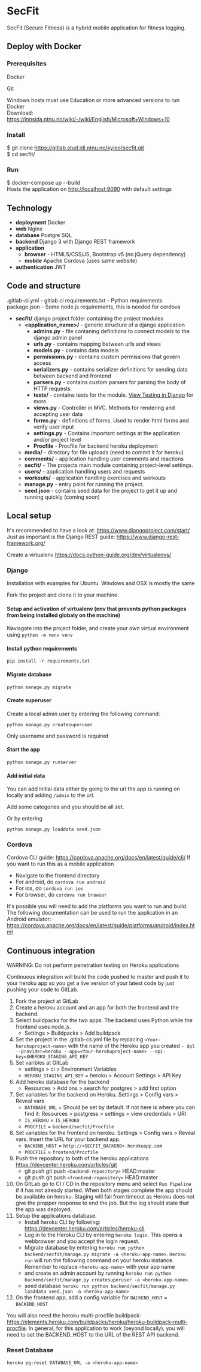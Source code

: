 # SecFit

SecFit (Secure Fitness) is a hybrid mobile application for fitness logging.

## Deploy with Docker

### Prerequisites

Docker

Git

Windows hosts must use Education or more advanced versions to run Docker  
Download: <https://innsida.ntnu.no/wiki/-/wiki/English/Microsoft+Windows+10>

### Install

$ git clone <https://gitlab.stud.idi.ntnu.no/kyleo/secfit.git> \
$ cd secfit/

### Run

$ docker-compose up --build \
Hosts the application on <http://localhost:9090> with default settings

## Technology

- **deployment** Docker
- **web** Nginx
- **database** Postgre SQL
- **backend** Django 3 with Django REST framework
- **application**
  - **browser** - HTML5/CSS/JS, Bootstrap v5 (no jQuery dependency)
  - **mobile** Apache Cordova (uses same website)
- **authentication** JWT

## Code and structure

.gitlab-ci.yml - gitlab ci
requirements.txt - Python requirements
package.json - Some node.js requirements, this is needed for cordova

- **secfit/** django project folder containing the project modules
  - **<application_name>/** - generic structure of a django application
    - **admins.py** - file contaning definitions to connect models to the django admin panel
    - **urls.py** - contains mapping between urls and views
    - **models.py** - contains data models
    - **permissions.py** - contains custom permissions that govern access
    - **serializers.py** - contains serializer definitions for sending data between backend and frontend
    - **parsers.py** - contains custom parsers for parsing the body of HTTP requests
    - **tests/** - contains tests for the module. [View Testing in Django](https://docs.djangoproject.com/en/2.1/topics/testing/) for more.
    - **views.py** - Controller in MVC. Methods for rendering and accepting user data
    - **forms.py**  -  definitions of forms. Used to render html forms and verify user input
    - **settings.py** - Contains important settings at the application and/or project level
    - **Procfile** - Procfile for backend heroku deployment
  - **media/** - directory for file uploads (need to commit it for heroku)
  - **comments/** - application handling user comments and reactions
  - **secfit/** - The projects main module containing project-level settings.
  - **users/** - application handling users and requests
  - **workouts/** - application handling exercises and workouts
  - **manage.py** - entry point for running the project.
  - **seed.json** - contains seed data for the project to get it up and running quickly (coming soon)

## Local setup

It's recommended to have a look at: <https://www.djangoproject.com/start/>
Just as important is the Django REST guide: <https://www.django-rest-framework.org/>

Create a virtualenv <https://docs.python-guide.org/dev/virtualenvs/>

### Django

Installation with examples for Ubuntu. Windows and OSX is mostly the same

Fork the project and clone it to your machine.

#### Setup and activation of virtualenv (env that prevents python packages from being installed globaly on the machine)

Naviagate into the project folder, and create your own virtual environment using `python -m venv venv`

#### Install python requirements

`pip install -r requirements.txt`

#### Migrate database

`python manage.py migrate`

#### Create superuser

Create a local admin user by entering the following command:

`python manage.py createsuperuser`

Only username and password is required

#### Start the app

`python manage.py runserver`

#### Add initial data

You can add initial data either by going to the url the app is running on locally and adding `/admin` to the url.

Add some categories and you should be all set.

Or by entering  

`python manage.py loaddata seed.json`

### Cordova

Cordova CLI guide: <https://cordova.apache.org/docs/en/latest/guide/cli/>
If you want to run this as a mobile application

- Navigate to the frontend directory
- For android, do `cordova run android`
- For ios, do `cordova run ios`
- For browser, do `cordova run browser`

It's possible you will need to add the platforms you want to run and build.
The following documentation can be used to run the application in an Android emulator:  
<https://cordova.apache.org/docs/en/latest/guide/platforms/android/index.html>

## Continuous integration

WARNING: Do not perform penetration testing on Heroku applications

Continuous integration will build the code pushed to master and push it to your heroku app so you get a live version of your latest code by just pushing your code to GitLab.

1. Fork the project at GitLab
2. Create a heroku account and an app for both the frontend and the backend.
3. Select buildpacks for the two apps. The backend uses Python while the frontend uses node.js.
   - Settings > Buildpacks > Add buildpack
4. Set the project in the .gitlab-cs.yml file by replacing `<Your-herokuproject-name>` with the name of the Heroku app you created
`- dpl --provider=heroku --app=<Your-herokuproject-name> --api-key=$HEROKU_STAGING_API_KEY`
5. Set varibles at GitLab
   - settings > ci > Environment Variables
   - `HEROKU_STAGING_API_KEY` = heroku > Account Settings > API Key
6. Add heroku database for the backend
   - Resources > Add ons > search for postgres > add first option
7. Set variables for the backend on Heroku. Settings > Config vars > Reveal vars
   - `DATABASE_URL` = Should be set by default. If not here is where you can find it: Resources > postgress > settings > view credentials > URI
   - `IS_HEROKU` = `IS_HEROKU`
   - `PROCFILE` = `backend/secfit/Procfile`
8. Set variables for the frontend on heroku. Settings > Config vars > Reveal vars. Insert the URL for your backend app.
   - `BACKEND_HOST` = `http://<SECFIT_BACKEND>.herokuapp.com`
   - `PROCFILE` = `frontend/Procfile`
9. Push the repository to both of the heroku applications <https://devcenter.heroku.com/articles/git>
   - git push git push `<backend-repository>` HEAD:master
   - git push git push `<frontend-repository>` HEAD:master
10. On GitLab go to CI / CD in the repository menu and select `Run Pipeline` if it has not already started. When both stages complete the app should be available on heroku. Staging will fail from timeout as Heroku does not give the propper response to end the job. But the log should state that the app was deployed.
11. Setup the applications database.
	- Install heroku CLI by following: <https://devcenter.heroku.com/articles/heroku-cli>
	- Log in to the Heroku CLI by entering `heroku login`. This opens a webbrowser and you accept the login request.
	- Migrate database by entering `heroku run python backend/secfit/manage.py migrate -a <heroku-app-name>`. `Heroku run` will run the following command on your heroku instance. Remember to replace `<heroku-app-name>` with your app name
	- and create an admin account by running `heroku run python backend/secfit/manage.py createsuperuser -a <heroku-app-name>`.
	- seed database `heroku run python backend/secfit/manage.py loaddata seed.json -a <heroku-app-name>`
12. On the frontend app, add a config variable for `BACKEND_HOST` = `BACKEND_HOST`

You will also need the heroku multi-procfile buildpack: <https://elements.heroku.com/buildpacks/heroku/heroku-buildpack-multi-procfile>.
In general, for this application to work (beyond locally), you will need to set the BACKEND_HOST to the URL of the REST API backend.

### Reset Database

`heroku pg:reset DATABASE_URL -a <heroku-app-name>`
